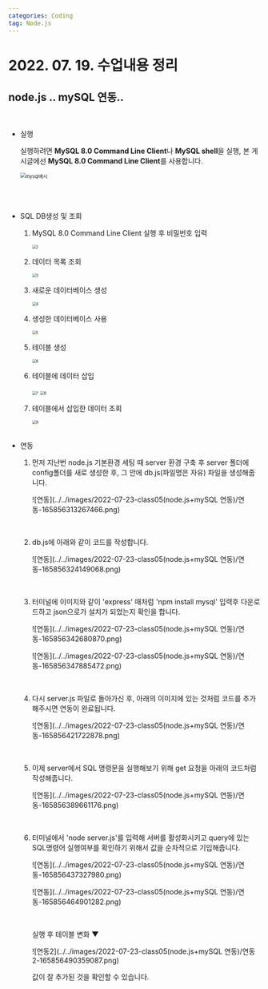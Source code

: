 ```yaml
---
categories: Coding	
tag: Node.js
---
```




# 2022. 07. 19. 수업내용 정리 

## node.js .. mySQL 연동..

<br>

* 실행

  실행하려면 **MySQL 8.0 Command Line Client**나 **MySQL shell**을 실행, 본 게시글에선  **MySQL 8.0 Command Line Client**를 사용합니다.<br>

  <img src="../../images/2022-07-23-class05(node.js+mySQL 연동)/mysql예시.png" alt="mysql예시" style="zoom:67%;" />

  <br><br>

* SQL DB생성 및 조회

  1. MySQL 8.0 Command Line Client 실행 후 비밀번호 입력

     <img src="../../images/2022-07-23-class05(node.js+mySQL 연동)/2.png" alt="2" style="zoom: 50%;" />

     <br>

  2. 데이터 목록 조회<br>

     <img src="../../images/2022-07-23-class05(node.js+mySQL 연동)/3.png" alt="3" style="zoom: 50%;" />

     <br>

  3. 새로운 데이터베이스 생성

     <img src="../../images/2022-07-23-class05(node.js+mySQL 연동)/4.png" alt="4" style="zoom:50%;" />

     <br>

  4. 생성한 데이터베이스 사용

     <img src="../../images/2022-07-23-class05(node.js+mySQL 연동)/5.png" alt="5" style="zoom:50%;" />

     <br>

  5. 테이블 생성

     <img src="../../images/2022-07-23-class05(node.js+mySQL 연동)/6.png" alt="6" style="zoom:50%;" />

     <br>

  6. 테이블에 데이터 삽입

     <img src="../../images/2022-07-23-class05(node.js+mySQL 연동)/7.png" alt="7" style="zoom:50%;" />

     <img src="../../images/2022-07-23-class05(node.js+mySQL 연동)/8.png" alt="8" style="zoom:50%;" />

     <br>

  7. 테이블에서 삽입한 데이터 조회

     <img src="../../images/2022-07-23-class05(node.js+mySQL 연동)/9.png" alt="9" style="zoom:50%;" />

     <br>

     <br>

* 연동

  1. 먼저 지난번 node.js 기본환경 세팅 때 server 환경 구축 후 server 폴더에 config폴더를 새로 생성한 후, 그 안에 db.js(파일명은 자유) 파일을 생성해줍니다.

     ![연동](../../images/2022-07-23-class05(node.js+mySQL 연동)/연동-165856313267466.png)

     <br>

  2. db.js에 아래와 같이 코드를 작성합니다.

     ![연동](../../images/2022-07-23-class05(node.js+mySQL 연동)/연동-165856324149068.png)

     <br>

  3. 터미널에 이미지와 같이 'express' 때처럼 'npm install mysql' 입력후 다운로드하고 json으로가 설치가 되었는지 확인을 합니다.

     ![연동](../../images/2022-07-23-class05(node.js+mySQL 연동)/연동-165856342680870.png)

     ![연동](../../images/2022-07-23-class05(node.js+mySQL 연동)/연동-165856347885472.png)

     <br>

  4. 다시 server.js 파일로 돌아가신 후, 아래의 이미지에 있는 것처럼 코드를 추가해주시면 연동이 완료됩니다.

     ![연동](../../images/2022-07-23-class05(node.js+mySQL 연동)/연동-165856421722878.png)

     <br>

  5. 이제 server에서 SQL 명령문을 실행해보기 위해 get 요청을 아래의 코드처럼 작성해줍니다.

     ![연동](../../images/2022-07-23-class05(node.js+mySQL 연동)/연동-165856389661176.png)

     <br>

  6. 터미널에서 'node server.js'를 입력해 서버를 활성화시키고 query에 있는 SQL명령어 실행여부를 확인하기 위해서 값을 순차적으로 기입해줍니다.

     ![연동](../../images/2022-07-23-class05(node.js+mySQL 연동)/연동-165856437327980.png)

     ![연동](../../images/2022-07-23-class05(node.js+mySQL 연동)/연동-165856464901282.png)

     <br>

     실행 후 테이블 변화 ▼

     ![연동2](../../images/2022-07-23-class05(node.js+mySQL 연동)/연동2-165856490359087.png)

     값이 잘 추가된 것을 확인할 수 있습니다.

     

  

  

  